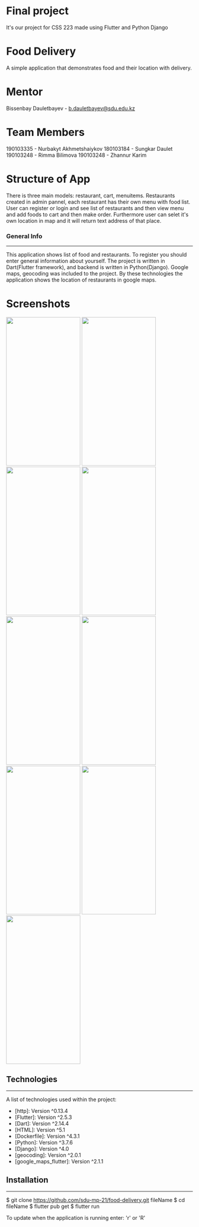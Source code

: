 # Final project
It's our project for CSS 223 made using Flutter and Python Django

# Food Delivery
A simple application that demonstrates food and their location with delivery.

# Mentor
Bissenbay Dauletbayev - b.dauletbayev@sdu.edu.kz
# Team Members
190103335 - Nurbakyt Akhmetshaiykov
180103184 - Sungkar Daulet
190103248 - Rimma Bilimova
190103248 - Zhannur Karim

# Structure of App
There is three main models: restaurant, cart, menuitems. Restaurants created in admin pannel, each restaurant has their own menu with food list. User can register or login and see list of restaurants and then view menu and add foods to cart and then make order. Furthermore user can selet it's own location in map and it will return text address of that place.

### General Info
***
This application shows list of food and restaurants. To register you should
enter general information about yourself. The project is written in Dart(Flutter framework),
and backend is written in Python(Django). Google maps, geocoding was included to the project.
By these technologies the application shows the location of restaurants in google maps.

# Screenshots
<img src="https://user-images.githubusercontent.com/60817450/147446398-519590b3-2dbd-4873-9ff3-9d263c367aa6.jpeg" width="200" height="400">  <img src="https://user-images.githubusercontent.com/60817450/147446395-298d2439-5799-45c8-a018-b66e2f8afa0b.jpeg" width="200" height="400">  <img src="https://user-images.githubusercontent.com/60817450/147446393-4c4182ee-444a-4eda-96cf-c91c5dc710c4.jpeg" width="200" height="400">  <img src="https://user-images.githubusercontent.com/60817450/147446391-0f026750-7d3d-4526-89c4-9f363372bc1c.jpeg" width="200" height="400">  <img src="https://user-images.githubusercontent.com/60817450/147446386-6da672fd-6dd5-4998-bcc1-215706518fb8.jpeg" width="200" height="400">  <img src="https://user-images.githubusercontent.com/60817450/147446383-24389160-3a6e-4d2e-82c0-70db033db627.jpeg" width="200" height="400">  <img src="https://user-images.githubusercontent.com/60817450/147446380-e61e43f6-d171-4411-905f-8b7dc2e6afde.jpeg" width="200" height="400">  <img src="https://user-images.githubusercontent.com/60817450/147446401-ccca1788-b1c7-4bc5-ba44-1d8948e1eb9e.jpeg" width="200" height="400">  <img src="https://user-images.githubusercontent.com/60817450/147446400-81078fc3-728a-4d6c-9e43-ea129eecc504.jpeg" width="200" height="400">

## Technologies
***
A list of technologies used within the project:
* [http]: Version ^0.13.4
* [Flutter]: Version ^2.5.3 
* [Dart]: Version ^2.14.4
* [HTML]: Version ^5.1
* [Dockerfile]: Version ^4.3.1
* [Python]: Version ^3.7.6
* [Django]: Version ^4.0
* [geocoding]: Version ^2.0.1
* [google_maps_flutter]: Version ^2.1.1

## Installation
***

$ git clone https://github.com/sdu-mp-21/food-delivery.git fileName
$ cd fileName
$ flutter pub get
$ flutter run 

To update when the application is running enter: 'r' or 'R'
